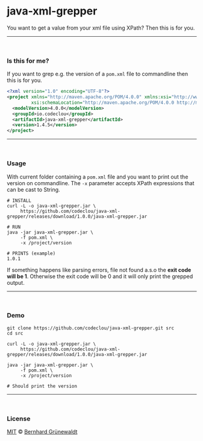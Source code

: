# java-xml-grepper

You want to get a value from your xml file using XPath? Then this is for you.

----
&nbsp;

### Is this for me?

If you want to grep e.g. the version of a `pom.xml` file to commandline then this is for you.

```xml
<?xml version="1.0" encoding="UTF-8"?>
<project xmlns="http://maven.apache.org/POM/4.0.0" xmlns:xsi="http://www.w3.org/2001/XMLSchema-instance"
         xsi:schemaLocation="http://maven.apache.org/POM/4.0.0 http://maven.apache.org/maven-v4_0_0.xsd">
  <modelVersion>4.0.0</modelVersion>
  <groupId>io.codeclou</groupId>
  <artifactId>java-xml-grepper</artifactId>
  <version>1.4.5</version>
</project>
```


----
&nbsp;

### Usage

With current folder containing a `pom.xml` file and you want to print out the version on commandline.
The `-x` parameter accepts XPath expressions that can be cast to String.

```
# INSTALL
curl -L -o java-xml-grepper.jar \
     https://github.com/codeclou/java-xml-grepper/releases/download/1.0.0/java-xml-grepper.jar

# RUN
java -jar java-xml-grepper.jar \
     -f pom.xml \
     -x /project/version
     
# PRINTS (example)
1.0.1
```

If something happens like parsing errors, file not found a.s.o the **exit code will be 1**.
Otherwise the exit code will be 0 and it will only print the grepped output.

-----
&nbsp;

### Demo

```
git clone https://github.com/codeclou/java-xml-grepper.git src
cd src

curl -L -o java-xml-grepper.jar \
     https://github.com/codeclou/java-xml-grepper/releases/download/1.0.0/java-xml-grepper.jar

java -jar java-xml-grepper.jar \
     -f pom.xml \
     -x /project/version

# Should print the version
```


----
&nbsp;

### License

[MIT](https://github.com/codeclou/java-xml-grepper/blob/master/LICENSE) © [Bernhard Grünewaldt](https://github.com/clouless)
